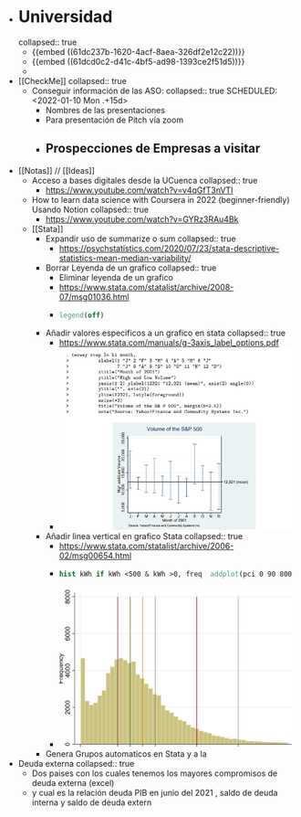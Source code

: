 - # Universidad
  collapsed:: true
	- {{embed ((61dc237b-1620-4acf-8aea-326df2e12c22))}}
	- {{embed ((61dcd0c2-d41c-4bf5-ad98-1393ce2f51d5))}}
	-
- [[CheckMe]]
  collapsed:: true
	- Conseguir información de las ASO:
	  collapsed:: true
	  SCHEDULED: <2022-01-10 Mon .+15d>
		- Nombres de las presentaciones
		- Para presentación de Pitch vía zoom
		- Prospecciones de Empresas a visitar
			-
- [[Notas]] // [[Ideas]]
	- Acceso a bases digitales desde la UCuenca
	  collapsed:: true
		- https://www.youtube.com/watch?v=v4qGfT3nVTI
	- How to learn data science with Coursera in 2022 (beginner-friendly) Usando Notion
	  collapsed:: true
		- https://www.youtube.com/watch?v=GYRz3RAu4Bk
	- [[Stata]]
		- Expandir uso de summarize o sum
		  collapsed:: true
			- https://psychstatistics.com/2020/07/23/stata-descriptive-statistics-mean-median-variability/
		- Borrar Leyenda de un grafico
		  collapsed:: true
			- Eliminar leyenda de un grafico
			- https://www.stata.com/statalist/archive/2008-07/msg01036.html
			- ```stata
			  legend(off)
			  ```
		- Añadir valores especificos a un grafico en stata
		  collapsed:: true
			- https://www.stata.com/manuals/g-3axis_label_options.pdf
			- ![image.png](../assets/image_1641874865740_0.png)
		- Añadir linea vertical en grafico Stata
		  collapsed:: true
			- https://www.stata.com/statalist/archive/2006-02/msg00654.html
			- ```stata
			  hist kWh if kWh <500 & kWh >0, freq  addplot(pci 0 90 8000 90 || pci 0 120 8000 120 || pci 0 150 8000 150 || pci 0 180 8000 180 || pci 0 280 8000 280 || pci 0 380 8000 380  ) xlabel(0 90 120 150 180 280 380 , labsize(2)) legend(off)
			  ```
			- ![image.png](../assets/image_1641874965389_0.png)
		- Genera Grupos automaticos en Stata y a la
- Deuda externa 
  collapsed:: true
	- Dos paises con los cuales tenemos los mayores compromisos de deuda externa (excel)
	- y cual es la relación deuda PIB en junio del 2021 , saldo de deuda interna y saldo de deuda extern